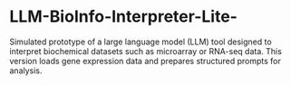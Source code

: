 # LLM-BioInfo-Interpreter-Lite-
Simulated prototype of a large language model (LLM) tool designed to interpret biochemical datasets such as microarray or RNA-seq data. This version loads gene expression data and prepares structured prompts for analysis.
